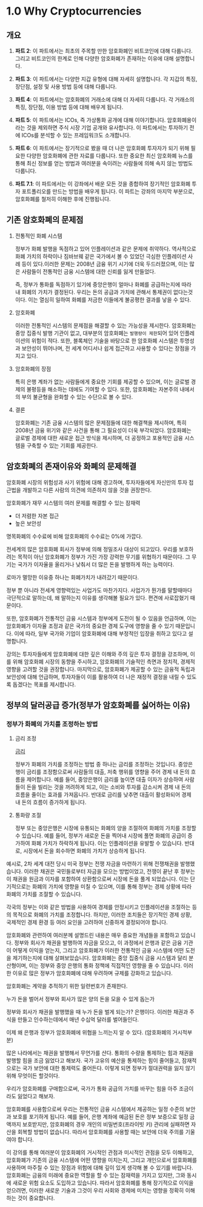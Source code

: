 # 1.0 Why Cryptocurrencies



## 개요

1. **파트 2**: 이 파트에서는 최초의 주목할 만한 암호화폐인 비트코인에 대해 다룹니다. 그리고 비트코인의 한계로 인해 다양한 암호화폐가 존재하는 이유에 대해 설명합니다.

2. **파트 3**: 이 파트에서는 다양한 지갑 유형에 대해 자세히 설명합니다. 각 지갑의 특징, 장단점, 설정 및 사용 방법 등에 대해 다룹니다.

3. **파트 4**: 이 파트에서는 암호화폐의 거래소에 대해 더 자세히 다룹니다. 각 거래소의 특징, 장단점, 이용 방법 등에 대해 배우게 됩니다.

4. **파트 5**: 이 파트에서는 ICOs, 즉 가상통화 공개에 대해 이야기합니다. 암호화폐용이라는 것을 제외하면 주식 시장 기업 공개와 유사합니다. 이 파트에서는 투자하기 전에 ICOs를 분석할 수 있는 프레임워크도 소개합니다.

5. **파트 6**: 이 파트에서는 장기적으로 봤을 때 더 나은 암호화폐 투자자가 되기 위해 필요한 다양한 암호화폐에 관한 자료를 다룹니다. 또한 중요한 최신 암호화폐 뉴스를 통해 최신 정보를 얻는 방법과 여러분을 속이려는 사람들에 의해 속지 않는 방법도 다룹니다.

6. **파트 7.1**: 이 파트에서는 이 강좌에서 배운 모든 것을 종합하여 장기적인 암호화폐 투자 포트폴리오를 만드는 방법을 배우게 됩니다. 이 파트는 강좌의 마지막 부분으로, 암호화폐를 철저히 이해한 후에 진행됩니다.

   

## 기존 암호화폐의 문제점

1. 전통적인 화폐 시스템

   정부가 화폐 발행을 독점하고 있어 인플레이션과 같은 문제에 취약하다. 역사적으로 화폐 가치의 하락이나 짐바브웨 같은 국가에서 볼 수 있었던 극심한 인플레이션 사례 등이 있다.이러한 문제는 2008년 금융 위기 시기에 더욱 두드러졌으며, 이는 많은 사람들이 전통적인 금융 시스템에 대한 신뢰를 잃게 만들었다.

   즉, 정부가 통화를 독점하기 있기에 중앙은행이 얼마나 화폐를 공급하는지에 따라 내 화폐의 가치가 결정된다. 우리는 돈의 공급과 가치에 관해서 통제권이 없다는것이다. 이는 열심히 일하여 화폐를 저금한 이들에게 불공평한 결과를 낳을 수 있다.

2. 암호화폐

   이러한 전통적인 시스템의 문제점을 해결할 수 있는 가능성을 제시한다. 암호화폐는 중앙 집중식 발행 기관이 없고, 대부분의 암호화폐는 `발행량이 제한`되어 있어 인플레이션의 위험이 적다. 또한, 블록체인 기술을 바탕으로 한 암호화폐 시스템은 투명성과 보안성이 뛰어나며, 전 세계 어디서나 쉽게 접근하고 사용할 수 있다는 장점을 가지고 있다.

3. 암호화폐의 장점

   특히 은행 계좌가 없는 사람들에게 중요한 기회를 제공할 수 있으며, 이는 글로벌 경제의 불평등을 해소하는 데에도 기여할 수 있다. 또한, 암호화폐는 자본주의 내에서의 부의 불균형을 완화할 수 있는 수단으로 볼 수 있다.

4. 결론

   암호화폐는 기존 금융 시스템의 많은 문제점들에 대한 해결책을 제시하며, 특히 2008년 금융 위기와 같은 사건을 통해 그 필요성이 더욱 부각되었다. 암호화폐는 글로벌 경제에 대한 새로운 접근 방식을 제시하며, 더 공정하고 포용적인 금융 시스템을 구축할 수 있는 기회를 제공한다.

   

## 암호화폐의 존재이유와 화폐의 문제해결

암호화폐 시장의 위험성과 사기 위험에 대해 경고하며, 투자자들에게 자신만의 투자 접근법을 개발하고 다른 사람의 의견에 의존하지 않을 것을 권장한다.

암호화폐가 재무 시스템의 여러 문제를 해결할 수 있는 잠재력

- 더 저렴한 자본 접근
- 높은 보안성

명목화폐의 수수료에 비해 암호화폐의 수수료는 0%에 가깝다.

전세계의 많은 암호화폐 회사가 정부에 의해 정밀조사 대상이 되고있다. 우리를 보호하려는 목적이 아닌 암호화폐가 정부가 가진 가장 강력한 무기를 위협하기 때문이다. 그 무기는 국가가 이자율을 올리거나 낮춰서 더 많은 돈을 발행하게 하는 능력이다.

로마가 멸망한 이유중 하나는 화폐가치가 내려갔기 때문이다.

정부 뿐 아니라 전세계 영향력있는 사업가도 마찬가지다. 사업가가 뭔가를 말할때마다 극단적으로 말하는데, 왜 말하는지 이유를 생각해볼 필요가 있다. 편견에 사로잡혔기 때문이다.

또한, 암호화폐가 전통적인 금융 시스템과 정부에게 도전이 될 수 있음을 언급하며, 이는 암호화폐가 이자율 조정과 같은 국가의 중요한 경제 도구에 영향을 줄 수 있기 때문입니다. 이에 따라, 일부 국가와 기업이 암호화폐에 대해 부정적인 입장을 취하고 있다고 설명합니다.

강의는 투자자들에게 암호화폐에 대한 깊은 이해와 주의 깊은 투자 결정을 강조하며, 이를 위해 암호화폐 시장의 동향을 주시하고, 암호화폐의 기술적인 측면과 정치적, 경제적 영향을 고려할 것을 권장합니다. 마지막으로, 암호화폐가 제공할 수 있는 금융적 독립과 보안성에 대해 언급하며, 투자자들이 이를 활용하여 더 나은 재정적 결정을 내릴 수 있도록 돕겠다는 목표를 제시합니다.



## 정부의 달러공급 증가(정부가 암호화폐를 싫어하는 이유)

### 정부가 화폐의 가치를 조정하는 방법

1. 금리 조정

   [금리](https://www.notion.so/28b184d67a3e4d329376a0b8ed348459?pvs=21)

   정부가 화폐의 가치를 조정하는 방법 중 하나는 금리를 조정하는 것입니다. 중앙은행이 금리를 조정함으로써 사람들의 대출, 저축 행위를 영향을 주어 경제 내 돈의 흐름을 제어합니다. 예를 들어, 중앙은행이 금리를 높이면 대출 이자가 상승하여 사람들이 돈을 빌리는 것을 꺼려하게 되고, 이는 소비와 투자를 감소시켜 경제 내 돈의 흐름을 줄이는 효과를 가져옵니다. 반대로 금리를 낮추면 대출이 활성화되어 경제 내 돈의 흐름이 증가하게 됩니다.

2. 통화량 조절

   정부 또는 중앙은행은 시장에 유통되는 화폐의 양을 조절하여 화폐의 가치를 조정할 수 있습니다. 예를 들어, 정부가 새로운 돈을 찍어내 시장에 풀면 화폐의 공급이 증가하여 화폐 가치가 하락하게 됩니다. 이는 인플레이션을 유발할 수 있습니다. 반대로, 시장에서 돈을 회수하면 화폐의 가치가 상승하게 됩니다.

예시로, 2차 세계 대전 당시 미국 정부는 전쟁 자금을 마련하기 위해 전쟁채권을 발행했습니다. 이러한 채권은 국민들로부터 자금을 모으는 방법이었고, 전쟁이 끝난 후 정부는 이 채권을 원금과 이자를 포함하여 상환함으로써 시장에 돈을 풀게 되었습니다. 이는 단기적으로는 화폐의 가치에 영향을 미칠 수 있으며, 이를 통해 정부는 경제 상황에 따라 화폐의 가치를 조절할 수 있습니다.

각국의 정부는 이와 같은 방법을 사용하여 경제를 안정시키고 인플레이션을 조절하는 등의 목적으로 화폐의 가치를 조정합니다. 하지만, 이러한 조치들은 장기적인 경제 상황, 국제적인 경제 환경 등 여러 요인을 고려하여 신중하게 결정되어야 합니다.

암호화폐와 관련하여 여러분께 설명드린 내용은 매우 중요한 개념들을 포함하고 있습니다. 정부와 회사가 채권을 발행하여 자금을 모으고, 이 과정에서 은행과 같은 금융 기관이 어떻게 이익을 얻는지, 그리고 암호화폐가 이러한 전통적인 금융 시스템에 어떤 도전을 제기하는지에 대해 살펴보았습니다. 암호화폐는 중앙 집중식 금융 시스템과 달리 분산형이며, 이는 정부와 중앙 은행의 통화 정책에 직접적인 영향을 줄 수 있습니다. 이러한 이유로 많은 정부가 암호화폐에 대해 우려하며 규제를 강화하고 있습니다.

암호화폐는 계약을 추적하기 위한 일련번호가 존재한다.

누가 돈을 벌어서 정부와 회사가 많은 양의 돈을 모을 수 있게 돕는가

정부와  회사가 채권을 발행했을 때 누가 돈을 벌게 되는가? 은행이다. 이러한 채권과 주식을 만들고 인수하는데에서 매년 수십억 달러를 벌어들인다.

이제 왜 은행과 정부가 암호화폐에 위협을 느끼는지 알 수 있다. (암호화폐의 거시적부분)

많은 나라에서는 채권을 발행해서 무언가를 산다. 통화의 수량을 통제하는 힘과 채권을 발행할 힘을 조금 잃었다고 해보자. 국가 고유의 예산을 통제하는 힘이 줄어들고, 잠재적으로는 국가 보안에 대한 통제력도 줄어든다. 이렇게 되면 정부가 절대권력을 잃지 않기위해 무엇이든 할것이다.

우리가 암호화폐를 구매함으로써, 국가가 통화 공급의 가치를 바꾸는 힘을 아주 조금이라도 잃었다고 해보자.

암호화폐를 사용함으로써 우리는 전통적인 금융 시스템에서 제공하는 일정 수준의 보안과 보호를 포기하게 됩니다. 예를 들어, 은행 계좌에 예금된 돈은 정부 보증으로 일정 금액까지 보호받지만, 암호화폐의 경우 개인의 비밀번호(프라이빗 키) 관리에 실패하면 자산을 회복할 방법이 없습니다. 따라서 암호화폐를 사용할 때는 보안에 더욱 주의를 기울여야 합니다.

이 강의를 통해 여러분이 암호화폐의 거시적인 관점과 미시적인 관점을 모두 이해하고, 암호화폐가 기존의 금융 시스템에 어떤 영향을 미치는지, 그리고 개인으로서 암호화폐를 사용하며 마주칠 수 있는 장점과 위험에 대해 깊이 있게 생각해 볼 수 있기를 바랍니다. 암호화폐는 금융의 미래에 중요한 역할을 할 수 있는 잠재력을 가지고 있지만, 그와 동시에 새로운 위험 요소도 도입하고 있습니다. 따라서 암호화폐를 통해 장기적으로 이익을 얻으려면, 이러한 새로운 기술과 그것이 우리 사회와 경제에 미치는 영향을 정확히 이해하는 것이 중요합니다.